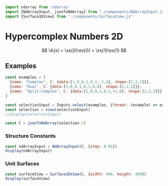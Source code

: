 <div style="display:none">
$$
\newcommand{\I}[1]{#1}
\newcommand{\K}[1]{#1}
\newcommand{\A}[1]{\mathbf{#1}}
\newcommand{\scalars}[2][]{\K{#2}\I{#1}}
\newcommand{\versors}[2][]{\A{#2}\I{#1}}
\newcommand{\xs}[1]{\scalars[^{#1}]{x}}
\newcommand{\ys}[1]{\scalars[^{#1}]{y}}
\newcommand{\zs}[1]{\scalars[^{#1}]{z}}
\newcommand{\es}[1]{\versors[_{#1}]{e}}
\newcommand{\fs}[1]{\versors[_{#1}]{f}}
\newcommand{\Xs}[2]{\scalars[_{#1}^{#2}]{X}}
\newcommand{\Ys}[2]{\scalars[_{#1}^{#2}]{Y}}
\newcommand{\Zs}[2]{\scalars[_{#1}^{#2}]{Z}}
\newcommand{\Cs}[3]{\scalars[_{#1#2}^{#3}]{C}}
$$
</div>

```js
import ndarray from 'ndarray'
import {NdArrayInput, jsonToNdArray} from "./components/NdArrayInput.js"
import {Surface1DView} from "./components/SurfaceView.js"
```

# Hypercomplex Numbers 2D

$$
\A{x} = \xs{0}\es{0} + \xs{1}\es{1}
$$

## Examples

```js
const examples = [
  {name: "Complex", C: {data:[1,0,0,1,0,1,-1,0], shape:[2,2,2]}},
  {name: "Dual", C: {data:[1,0,0,1,0,1,0,0], shape:[2,2,2]}},
  {name: "Split-Complex", C: {data:[1,0,0,1,0,1,+1,0], shape:[2,2,2]}},
]

const selectionInput = Inputs.select(examples, {format: (example) => example.name, label: "Select Example"})
const selection = view(selectionInput)
//display(selectionInput)
```

```js
const C = jsonToNdArray(selection.C)
```

### Structure Constants

```js
const ndArrayInput = NdArrayInput(C, {step: 0.01})
display(ndArrayInput)
```

### Unit Surfaces

```js
const surfaceView = Surface1DView(C, {width: 400, height: 400})
display(surfaceView)
```
